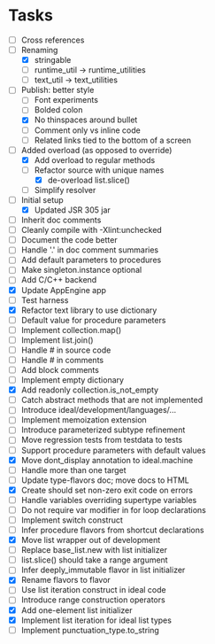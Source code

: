 # Tasks
- [ ] Cross references
- [ ] Renaming
  - [x] stringable
  - [ ] runtime_util -> runtime_utilities
  - [ ] text_util -> text_utilities
- [ ] Publish: better style
  - [ ] Font experiments
  - [ ] Bolded colon
  - [x] No thinspaces around bullet
  - [ ] Comment only vs inline code
  - [ ] Related links tied to the bottom of a screen
- [ ] Added overload (as opposed to override)
  - [x] Add overload to regular methods
  - [ ] Refactor source with unique names
    - [x] de-overload list.slice()
  - [ ] Simplify resolver
- [ ] Initial setup
  - [x] Updated JSR 305 jar
- [ ] Inherit doc comments
- [ ] Cleanly compile with -Xlint:unchecked
- [ ] Document the code better
- [ ] Handle '.' in doc comment summaries
- [ ] Add default parameters to procedures
- [ ] Make singleton.instance optional
- [ ] Add C/C++ backend
- [x] Update AppEngine app
- [ ] Test harness
- [x] Refactor text library to use dictionary
- [ ] Default value for procedure parameters
- [ ] Implement collection.map()
- [ ] Implement list.join()
- [ ] Handle # in source code
- [ ] Handle # in comments
- [ ] Add block comments
- [ ] Implement empty dictionary
- [x] Add readonly collection.is_not_empty
- [ ] Catch abstract methods that are not implemented
- [ ] Introduce ideal/development/languages/...
- [ ] Implement memoization extension
- [ ] Introduce parameterized subtype refinement
- [ ] Move regression tests from testdata to tests
- [ ] Support procedure parameters with default values
- [x] Move dont_display annotation to ideal.machine
- [ ] Handle more than one target
- [ ] Update type-flavors doc; move docs to HTML
- [x] Create should set non-zero exit code on errors
- [ ] Handle variables overriding supertype variables
- [ ] Do not require var modifier in for loop declarations
- [ ] Implement switch construct
- [ ] Infer procedure flavors from shortcut declarations
- [x] Move list wrapper out of development
- [ ] Replace base_list.new with list initializer
- [ ] list.slice() should take a range argument
- [ ] Infer deeply_immutable flavor in list initializer
- [x] Rename flavors to flavor
- [ ] Use list iteration construct in ideal code
- [ ] Introduce range construction operators
- [x] Add one-element list initializer
- [x] Implement list iteration for ideal list types
- [ ] Implement punctuation_type.to_string
